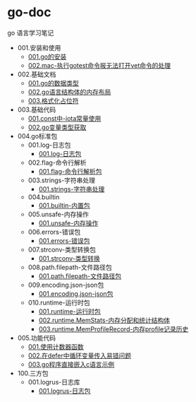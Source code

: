 # go-doc
go 语言学习笔记

- 001.安装和使用
    - [001.go的安装](./001.安装和使用/001.go的安装.md)
    - [002.mac-执行gotest命令报无法打开vet命令的处理](./001.安装和使用/002.mac-执行gotest命令报无法打开vet命令的处理.md)
- 002.基础文档
    - [001.go的数据类型](./002.基础文档/001.go的数据类型.md)
    - [002.go语言结构体的内存布局](./002.基础文档/002.go语言结构体的内存布局.md)
    - [003.格式化占位符](./002.基础文档/003.格式化占位符.md)
- 003.基础代码
    - [001.const中-iota常量使用](./003.基础代码/001.const中-iota常量使用.md)
    - [002.go变量类型获取](./003.基础代码/002.go变量类型获取.md)
- 004.go标准包
    - 001.log-日志包
        - [001.log-日志包](./004.go标准包/001.log-日志包/001.log-日志包.md)
    - 002.flag-命令行解析
        - [001.flag-命令行解析包](./004.go标准包/002.flag-命令行解析/001.flag-命令行解析包.md)
    - 003.strings-字符串处理
        - [001.strings-字符串处理](./004.go标准包/003.strings-字符串处理/001.strings-字符串处理.md)
    - 004.builtin
        - [001.builtin-内置包](./004.go标准包/004.builtin/001.builtin-内置包.md)
    - 005.unsafe-内存操作
        - [001.unsafe-内存操作](./004.go标准包/005.unsafe-内存操作/001.unsafe-内存操作.md)
    - 006.errors-错误包
        - [001.errors-错误包](./004.go标准包/006.errors-错误包/001.errors-错误包.md)
    - 007.strconv-类型转换包
        - [001.strconv-类型转换](./004.go标准包/007.strconv-类型转换包/001.strconv-类型转换.md)
    - 008.path.filepath-文件路径包
        - [001.path.filepath-文件路径包](./004.go标准包/008.path.filepath-文件路径包/001.path.filepath-文件路径包.md)
    - 009.encoding.json-json包
        - [001.encoding.json-json包](./004.go标准包/009.encoding.json-json包/001.encoding.json-json包.md)
    - 010.runtime-运行时包
        - [001.runtime-运行时包](./004.go标准包/010.runtime-运行时包/001.runtime-运行时包.md)
        - [002.runtime.MemStats-内存分配和统计结构体](./004.go标准包/010.runtime-运行时包/002.runtime.MemStats-内存分配和统计结构体.md)
        - [003.runtime.MemProfileRecord-内存profile记录历史](./004.go标准包/010.runtime-运行时包/003.runtime.MemProfileRecord-内存profile记录历史.md)
- 005.功能代码
    - [001.使用计数器函数](./005.功能代码/001.使用计数器函数.md)
    - [002.在defer中循环变量传入易错问题](./005.功能代码/002.在defer中循环变量传入易错问题.md)
    - [003.go程序直接嵌入c语言示例](./005.功能代码/003.go程序直接嵌入c语言示例.md)
- 100.三方包
    - 001.logrus-日志库
        - [001.logrus-日志包](./100.三方包/001.logrus-日志库/001.logrus-日志包.md)
